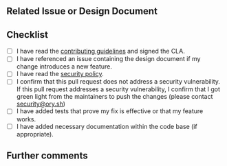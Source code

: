 <!--
Describe the big picture of your changes here to communicate to the maintainers why we should accept this pull request.

This text will be included in the changelog. If applicable, include links to documentation or pieces of code.
If your change includes breaking changes please add a codeblock documenting the breaking change:

```
BREAKING CHANGES: This patch changes the behavior of configuration item `foo` to do bar. To keep the existing
behavior please do baz.
```
-->

## Related Issue or Design Document

<!--
If this pull request

1. is a fix for a known bug, link the issue where the bug was reported in the format of `#1234`;
2. is a fix for a previously unknown bug, explain the bug and how to reproduce it in this pull request;
2. implements a new feature, link the issue containing the design document in the format of `#1234`;
3. improves the documentation, no issue reference is required.

Pull requests introducing new features, which do not have a design document linked are more likely to be rejected and take on average 2-8 weeks longer to
get merged.

You can discuss changes with maintainers either in the Github Discusssions in this repository or
join the [Ory Chat](https://www.ory.sh/chat).
-->

## Checklist

<!--
Put an `x` in the boxes that apply. You can also fill these out after creating the PR. If you're unsure about any of
them, don't hesitate to ask. We're here to help! This is simply a reminder of what we are going to look for before merging your code.
-->

- [ ] I have read the [contributing guidelines](../blob/master/CONTRIBUTING.md) and signed the CLA.
- [ ] I have referenced an issue containing the design document if my change introduces a new feature.
- [ ] I have read the [security policy](../security/policy).
- [ ] I confirm that this pull request does not address a security vulnerability. 
      If this pull request addresses a security vulnerability, 
      I confirm that I got green light from the maintainers to push the changes
      (please contact [security@ory.sh](mailto:security@ory.sh)) 
- [ ] I have added tests that prove my fix is effective or that my feature works.
- [ ] I have added necessary documentation within the code base (if appropriate).

## Further comments

<!--
If this is a relatively large or complex change, kick off the discussion by explaining why you chose the solution
you did and what alternatives you considered, etc...
-->
